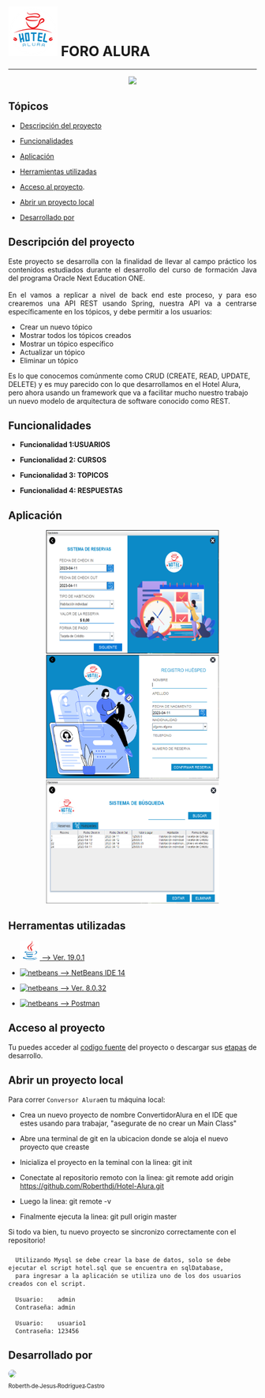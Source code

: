 <div align="left">
<h1><img src="https://github.com/Roberthdj/Hotel-Alura/blob/master/src/imagenes/Ha-100px.png" alt="hotel_alura" width="100" height="100"/>  FORO ALURA</h1> 
</div>

<hr>

<p align="center">
   <img src="http://img.shields.io/static/v1?label=STATUS&message=EN DESARROLLO%20&color=RED&style=for-the-badge" #vitrinedev/>
</p>

## Tópicos 

- [Descripción del proyecto](#descripción-del-proyecto)

- [Funcionalidades](#funcionalidades)

- [Aplicación](#aplicación)

- [Herramientas utilizadas](#herramentas-utilizadas)

- [Acceso al proyecto](#acceso-al-proyecto).

- [Abrir un proyecto local](#abrir-un-proyecto-local)

- [Desarrollado por](#desarrollado-por)

## Descripción del proyecto 

<p align="justify">
Este proyecto se desarrolla con la finalidad de llevar al campo práctico los contenidos estudiados durante el desarrollo del curso de formación Java del programa Oracle Next Education ONE.<br><br>
En el vamos a replicar a nivel de back end este proceso, y para eso crearemos una API REST usando Spring, nuestra API va a centrarse específicamente en los tópicos, y debe permitir a los usuarios:

- Crear un nuevo tópico
- Mostrar todos los tópicos creados
- Mostrar un tópico específico
- Actualizar un tópico
- Eliminar un tópico

Es lo que conocemos comúnmente como CRUD (CREATE, READ, UPDATE, DELETE) y es muy parecido con lo que desarrollamos en el Hotel Alura, pero ahora usando un framework que va a facilitar mucho nuestro trabajo un nuevo modelo de arquitectura de software conocido como REST.
</p>

## Funcionalidades
- <p align="justify"><strong>Funcionalidad 1:USUARIOS</strong> <br>
   <p align="justify">
   </p>
</p>

- <p align="justify"><strong>Funcionalidad 2: CURSOS</strong> <br>
   <p align="justify">
   </p>
</p>

- <p align="justify"><strong>Funcionalidad 3: TOPICOS</strong> <br>
   <p align="justify">
   </p>
</p>

- <p align="justify"><strong>Funcionalidad 4: RESPUESTAS</strong> <br>
      <p align="justify">
      </p>
</p>

## Aplicación

<div align="center">

  <img src="https://github.com/Roberthdj/Hotel-Alura/blob/master/img-readme/Reserva.png" alt="netbeans" width="350" height="250"/>
  <img src="https://github.com/Roberthdj/Hotel-Alura/blob/master/img-readme/Huesped.png" alt="netbeans" width="350" height="250"/>
  <img src="https://github.com/Roberthdj/Hotel-Alura/blob/master/img-readme/Busqueda.png" alt="netbeans" width="350" height="250"/>  

</div>

###

## Herramentas utilizadas

- <a href="https://www.java.com" target="_blank"> <img src="https://raw.githubusercontent.com/devicons/devicon/master/icons/java/java-original.svg" alt="java" width="40" height="40"/> --> Ver. 19.0.1</a> 

- <a href="https://netbeans.apache.org/" target="_blank"> <img src="https://netbeans.apache.org/images/apache-netbeans.svg" alt="netbeans" width="40" height="40"/> --> NetBeans IDE 14</a>

- <a href="https://www.mysql.com/" target="_blank"> <img src="https://www.mysql.com/common/logos/logo-mysql-170x115.png" alt="netbeans" width="40" height="40"/> --> Ver. 8.0.32</a>

- <a href="https://www.postman.com/" target="_blank"> <img src="https://netbeans.apache.org/images/apache-netbeans.svg" alt="netbeans" width="40" height="40"/> --> Postman</a>

###

## Acceso al proyecto

Tu puedes acceder al [codigo fuente](https://github.com/Roberthdj/Hotel-Alura) del proyecto o descargar sus [etapas](https://github.com/Roberthdj/Hotel-Alura/tags) de desarrollo.

## Abrir un proyecto local

Para correr `Conversor Alura`en tu máquina local:

- Crea un nuevo proyecto de nombre ConvertidorAlura en el IDE que estes usando para trabajar, "asegurate de no crear un Main Class"

- Abre una terminal de git en la ubicacion donde se aloja el nuevo proyecto que creaste

- Inicializa el proyecto en la teminal con la linea: git init

- Conectate al repositorio remoto con la linea: git remote add origin https://github.com/Roberthdj/Hotel-Alura.git

- Luego la linea: git remote -v

- Finalmente ejecuta la linea: git pull origin master

Si todo va bien, tu nuevo proyecto se sincronizo correctamente con el repositorio!

### 
      Utilizando Mysql se debe crear la base de datos, solo se debe ejecutar el script hotel.sql que se encuentra en sqlDatabase, 
      para ingresar a la aplicación se utiliza uno de los dos usuarios creados con el script.
      
      Usuario:    admin
      Contraseña: admin

      Usuario:    usuario1
      Contraseña: 123456  

## Desarrollado por

[<img style ="border-radius: 20px" src="https://avatars.githubusercontent.com/u/120141795?s=400&u=1224e7aef9eef9f87a1598bd2168761487581ef4&v=4" width=115><br><sub>Roberth de Jesus Rodriguez Castro</sub>](https://github.com/roberthdj)
